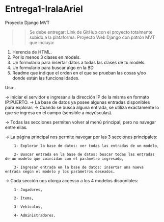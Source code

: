 # Entrega1-IralaAriel
Proyecto Django MVT

>>Se debe entregar:
Link de GitHub con el proyecto totalmente subido a la plataforma.
Proyecto Web Django con patrón MVT que incluya:

 1. Herencia de HTML.
 2. Por lo menos 3 clases en models.
 3. Un formulario para insertar datos a todas las clases de tu models.
 4. Un formulario para buscar algo en la BD
 5. Readme que indique el orden en el que se prueban las cosas y/oo donde están las
funcionalidades.

Uso:

-> Iniciar el servidor e ingresar a la dirección IP de la misma en formato IP:PUERTO.
-> La base de datos ya posee algunas entradas disponibles para explorar.
-> Cuando se busca alguna entrada, se utiliza exactamente lo que se ingresa en el campo (sensible a mayúsculas).

-> Todas las secciones permiten volver al menú principal, pero no navegar entre ellas.


-> La página principal nos permite navegar por las 3 secciones principales: 

        1- Explorar la base de datos: ver todas las entradas de un modelo,
        
        2- Buscar entrada en la base de datos: buscar todas las entradas de un modelo que coincidan con el parámetro ingresado,
        
        3- Ingresar entrada en la base de datos: insertar una nueva entrada según el modelo y los parámetros deseados.
       

-> Cada sección nos otorga accesso a los 4 modelos disponibles:

        1- Jugadores,
        
        2- Ítems,
        
        3- Vehículos,
        
        4- Administradores.
        
